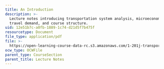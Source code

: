 ```yaml
---
title: An Introduction
description: >-
  Lecture notes introducing transportation system analysis, microeconomics,
  travel demand, and course structure.
uid: 12e51b7c-a0fb-1889-1c74-d21d5f7b475f
resourcetype: Document
file_type: application/pdf
file: >-
  https://open-learning-course-data-rc.s3.amazonaws.com/1-201j-transportation-systems-analysis-demand-and-economics-fall-2008/12e51b7ca0fb18891c74d21d5f7b475f_MIT1_201JF08_lec01.pdf
ocw_type: OCWFile
parent_type: CourseSection
parent_title: Lecture Notes
---
```

